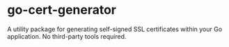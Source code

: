# go-cert-generator
A utility package for generating self-signed SSL certificates within your Go application. No third-party tools required.
